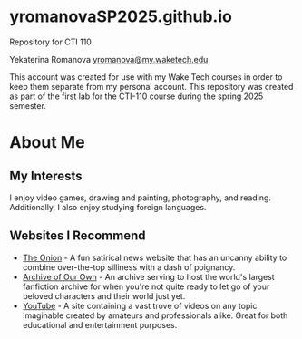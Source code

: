 # yromanovaSP2025.github.io
Repository for CTI 110

Yekaterina Romanova
yromanova@my.waketech.edu

This account was created for use with my Wake Tech courses in order to keep them separate from my personal account.
This repository was created as part of the first lab for the CTI-110 course during the spring 2025 semester.


# About Me

## My Interests

I enjoy video games, drawing and painting, photography, and reading. Additionally, I also enjoy studying foreign languages.



## Websites I Recommend

- [The Onion](https://theonion.com/onion-news-network/) - A fun satirical news website that has an uncanny ability to combine over-the-top silliness with a dash of poignancy.
- [Archive of Our Own](https://archiveofourown.org/) - An archive serving to host the world's largest fanfiction archive for when you're not quite ready to let go of your beloved characters and their world just yet.
- [YouTube](https://www.youtube.com/) - A site containing a vast trove of videos on any topic imaginable created by amateurs and professionals alike. Great for both educational and entertainment purposes.
